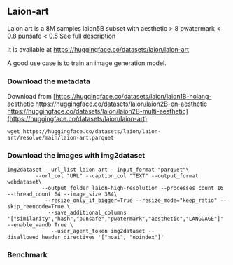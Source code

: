 ## Laion-art

Laion art is a 8M samples laion5B subset with aesthetic > 8 pwatermark < 0.8 punsafe < 0.5
See [full description](https://github.com/LAION-AI/laion-datasets/blob/main/laion-aesthetic.md)

It is available at https://huggingface.co/datasets/laion/laion-art

A good use case is to train an image generation model.

### Download the metadata

Download from [https://huggingface.co/datasets/laion/laion1B-nolang-aesthetic 
https://huggingface.co/datasets/laion/laion2B-en-aesthetic
https://huggingface.co/datasets/laion/laion2B-multi-aesthetic](https://huggingface.co/datasets/laion/laion-art)

```
wget https://huggingface.co/datasets/laion/laion-art/resolve/main/laion-art.parquet
```

### Download the images with img2dataset

```
img2dataset --url_list laion-art --input_format "parquet"\
         --url_col "URL" --caption_col "TEXT" --output_format webdataset\
           --output_folder laion-high-resolution --processes_count 16 --thread_count 64 --image_size 384\
            --resize_only_if_bigger=True --resize_mode="keep_ratio" --skip_reencode=True \
             --save_additional_columns '["similarity","hash","punsafe","pwatermark","aesthetic","LANGUAGE"]' --enable_wandb True \
              --user_agent_token img2dataset --disallowed_header_directives '["noai", "noindex"]'
```

### Benchmark
